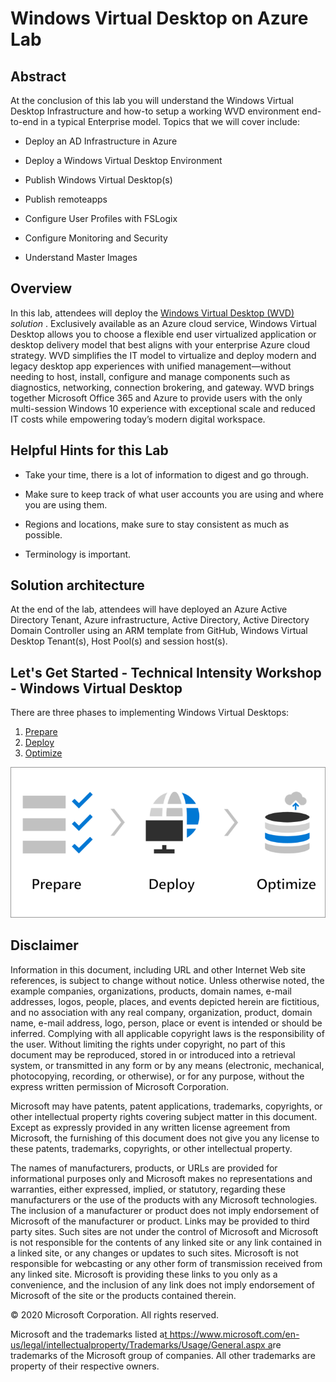 # Windows Virtual Desktop on Azure Lab

## Abstract

At the conclusion of this lab you will understand the Windows Virtual Desktop Infrastructure and how-to setup a working
WVD environment end-to-end in a typical Enterprise model.  Topics that we will cover include:

- Deploy an AD Infrastructure in Azure

- Deploy a Windows Virtual Desktop Environment

- Publish Windows Virtual Desktop(s)

- Publish remoteapps

- Configure User Profiles with FSLogix

- Configure Monitoring and Security

- Understand Master Images

## Overview

In this lab, attendees will deploy the [Windows Virtual Desktop
(WVD)](https://azure.microsoft.com/en-us/services/virtual-desktop/) *solution* .
Exclusively available as an Azure cloud service, Windows Virtual Desktop allows
you to choose a flexible end user virtualized application or desktop delivery
model that best aligns with your enterprise Azure cloud strategy. WVD simplifies
the IT model to virtualize and deploy modern and legacy desktop app experiences
with unified management—without needing to host, install, configure and manage
components such as diagnostics, networking, connection brokering, and gateway.
WVD brings together Microsoft Office 365 and Azure to provide users with the
only multi-session Windows 10 experience with exceptional scale and reduced IT
costs while empowering today’s modern digital workspace.

## Helpful Hints for this Lab

- Take your time, there is a lot of information to digest and go through.

- Make sure to keep track of what user accounts you are using and where you
    are using them.

- Regions and locations, make sure to stay consistent as much as possible.

- Terminology is important.

## Solution architecture

At the end of the lab, attendees will have deployed an Azure Active Directory
Tenant, Azure infrastructure, Active Directory, Active Directory Domain
Controller using an ARM template from GitHub, Windows Virtual Desktop Tenant(s),
Host Pool(s) and session host(s).

## Let's Get Started - Technical Intensity Workshop - Windows Virtual Desktop

There are three phases to implementing Windows Virtual Desktops:

1. [Prepare](prepare.md)
2. [Deploy](deploy.md)
3. [Optimize](optimize.md)

![image](attachments/wvd-prep-deploy-optimize.png)

## Disclaimer

Information in this document, including URL and other Internet Web site
references, is subject to change without notice. Unless otherwise noted, the
example companies, organizations, products, domain names, e-mail addresses,
logos, people, places, and events depicted herein are fictitious, and no
association with any real company, organization, product, domain name, e-mail
address, logo, person, place or event is intended or should be inferred.
Complying with all applicable copyright laws is the responsibility of the user.
Without limiting the rights under copyright, no part of this document may be
reproduced, stored in or introduced into a retrieval system, or transmitted in
any form or by any means (electronic, mechanical, photocopying, recording, or
otherwise), or for any purpose, without the express written permission of
Microsoft Corporation.

Microsoft may have patents, patent applications, trademarks, copyrights, or
other intellectual property rights covering subject matter in this document.
Except as expressly provided in any written license agreement from Microsoft,
the furnishing of this document does not give you any license to these patents,
trademarks, copyrights, or other intellectual property.

The names of manufacturers, products, or URLs are provided for informational
purposes only and Microsoft makes no representations and warranties, either
expressed, implied, or statutory, regarding these manufacturers or the use of
the products with any Microsoft technologies. The inclusion of a manufacturer or
product does not imply endorsement of Microsoft of the manufacturer or product.
Links may be provided to third party sites. Such sites are not under the control
of Microsoft and Microsoft is not responsible for the contents of any linked
site or any link contained in a linked site, or any changes or updates to such
sites. Microsoft is not responsible for webcasting or any other form of
transmission received from any linked site. Microsoft is providing these links
to you only as a convenience, and the inclusion of any link does not imply
endorsement of Microsoft of the site or the products contained therein.

© 2020 Microsoft Corporation. All rights reserved.

Microsoft and the trademarks listed a[t
https://www.microsoft.com/en-us/legal/intellectualproperty/Trademarks/Usage/General.aspx
a](https://www.microsoft.com/en-us/legal/intellectualproperty/Trademarks/Usage/General.aspx)re
trademarks of the Microsoft group of companies. All other trademarks are
property of their respective owners.
